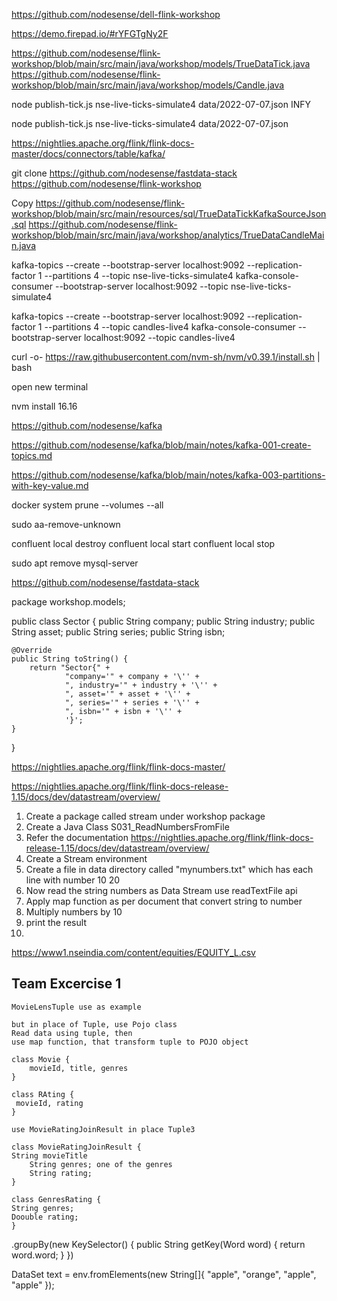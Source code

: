 https://github.com/nodesense/dell-flink-workshop


https://demo.firepad.io/#rYFGTgNy2F

https://github.com/nodesense/flink-workshop/blob/main/src/main/java/workshop/models/TrueDataTick.java
https://github.com/nodesense/flink-workshop/blob/main/src/main/java/workshop/models/Candle.java




node publish-tick.js nse-live-ticks-simulate4  data/2022-07-07.json INFY

node publish-tick.js nse-live-ticks-simulate4  data/2022-07-07.json

https://nightlies.apache.org/flink/flink-docs-master/docs/connectors/table/kafka/

git clone https://github.com/nodesense/fastdata-stack
https://github.com/nodesense/flink-workshop

Copy
https://github.com/nodesense/flink-workshop/blob/main/src/main/resources/sql/TrueDataTickKafkaSourceJson.sql
https://github.com/nodesense/flink-workshop/blob/main/src/main/java/workshop/analytics/TrueDataCandleMain.java


kafka-topics  --create --bootstrap-server localhost:9092 --replication-factor 1 --partitions 4 --topic nse-live-ticks-simulate4
kafka-console-consumer --bootstrap-server localhost:9092 --topic nse-live-ticks-simulate4

kafka-topics  --create --bootstrap-server localhost:9092 --replication-factor 1 --partitions 4 --topic candles-live4
kafka-console-consumer --bootstrap-server localhost:9092 --topic candles-live4

curl -o- https://raw.githubusercontent.com/nvm-sh/nvm/v0.39.1/install.sh | bash

open new terminal

nvm install 16.16




https://github.com/nodesense/kafka

https://github.com/nodesense/kafka/blob/main/notes/kafka-001-create-topics.md

https://github.com/nodesense/kafka/blob/main/notes/kafka-003-partitions-with-key-value.md



docker system prune  --volumes --all

sudo aa-remove-unknown

confluent local destroy
confluent local start
confluent local stop


sudo apt remove mysql-server



https://github.com/nodesense/fastdata-stack

package workshop.models;

public class Sector {
public String company;
public String industry;
public String asset;
public String series;
public String isbn;

    @Override
    public String toString() {
        return "Sector{" +
                "company='" + company + '\'' +
                ", industry='" + industry + '\'' +
                ", asset='" + asset + '\'' +
                ", series='" + series + '\'' +
                ", isbn='" + isbn + '\'' +
                '}';
    }
}










https://nightlies.apache.org/flink/flink-docs-master/


https://nightlies.apache.org/flink/flink-docs-release-1.15/docs/dev/datastream/overview/


1. Create a package called stream under workshop package
2. Create a Java Class S031_ReadNumbersFromFile
3. Refer the documentation https://nightlies.apache.org/flink/flink-docs-release-1.15/docs/dev/datastream/overview/
4. Create a Stream environment
5. Create a file in data directory called "mynumbers.txt" which has each line with number
   10
   20
6. Now read the string numbers as Data Stream use readTextFile api
7. Apply map function as per document that convert string to number
8. Multiply numbers by 10
9. print the result
10.



https://www1.nseindia.com/content/equities/EQUITY_L.csv



## Team Excercise 1

```
MovieLensTuple use as example

but in place of Tuple, use Pojo class
Read data using tuple, then 
use map function, that transform tuple to POJO object

class Movie {
    movieId, title, genres
}

class RAting {
 movieId, rating
}

use MovieRatingJoinResult in place Tuple3 

class MovieRatingJoinResult {
String movieTitle
    String genres; one of the genres
    String rating;
}

class GenresRating {
String genres;
Doouble rating;
}

```

.groupBy(new KeySelector() {
public String getKey(Word  word) {
return word.word;
}
})


DataSet text = env.fromElements(new String[]{
"apple",
"orange",
"apple",
"apple"
});
 